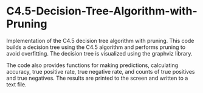 # C4.5-Decision-Tree-Algorithm-with-Pruning
Implementation of the C4.5 decision tree algorithm with pruning. This code builds a decision tree using the C4.5 algorithm and performs pruning to avoid overfitting. The decision tree is visualized using the graphviz library. 

The code also provides functions for making predictions, calculating accuracy, true positive rate, true negative rate, and counts of true positives and true negatives. The results are printed to the screen and written to a text file.
